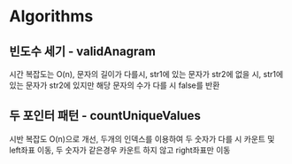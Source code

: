 # Algorithms

## 빈도수 세기 - validAnagram

시간 복잡도는 O(n), 문자의 길이가 다를시, str1에 있는 문자가 str2에 없을 시, str1에 있는 문자가 str2에 있지만 해당 문자의 수가 다를 시 false를 반환

## 두 포인터 패턴 - countUniqueValues

시반 복잡도 O(n)으로 개선, 두개의 인덱스를 이용하여 두 숫자가 다를 시 카운트 및 left좌표 이동, 두 숫자가 같은경우 카운트 하지 않고 right좌표만 이동
